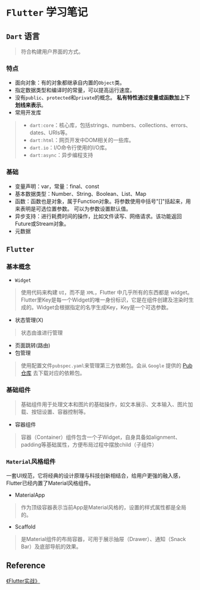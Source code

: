 # `Flutter` 学习笔记
## `Dart` 语言
> 符合构建用户界面的方式。
### 特点
- 面向对象：有的对象都继承自内置的`Object`类。
- 指定数据类型和编译时的常量，可以提高运行速度。
- 没有`public`、`protected`和`private`的概念。
**私有特性通过变量或函数加上下划线来表示**。
- 常用开发库
> - `dart:core`：核心库，包括strings、numbers、collections、errors、dates、URIs等。
> - `dart:html`：网页开发中DOM相关的一些库。
> - `dart.io`：I/O命令行使用的I/O库。
> - `dart:async`：异步编程支持
### 基础
- 变量声明：var，常量：final、const
- 基本数据类型：Number、String、Boolean、List、Map
- 函数：函数也是对象，属于Function对象。将参数使用中括号"[]"括起来，用来表明是可选位置参数。
可以为参数设置默认值。
- 异步支持：进行耗费时间的操作，比如文件读写、网络请求。该功能返回Future或Stream对象。
- 元数据
## `Flutter`
### 基本概念
- `Widget` 
> 使用代码来构建 `UI`，而不是 `XML`，Flutter 中几乎所有的东西都是 widget。
Flutter里Key是每一个Widget的唯一身份标识，它是在组件创建及渲染时生成的。Widget会根据指定的名字生成Key，Key是一个可选参数。
- 状态管理(X)
> 状态由谁进行管理
- 页面跳转(路由)
- 包管理
> 使用配置文件`pubspec.yaml`来管理第三方依赖包。会从 `Google` 提供的 [Pub 仓库](https://pub.dev/) 去下载对应的依赖包。
### 基础组件
> 基础组件用于处理文本和图片的基础操作，如文本展示、文本输入、图片加载、按钮设置、容器控制等。
- 容器组件
> 容器（Container）组件包含一个子Widget，自身具备如alignment、padding等基础属性，方便布局过程中摆放child（子组件）
### `Material`风格组件
一套UI规范，它将经典的设计原理与科技创新相结合，给用户更强的融入感，Flutter已经内置了Material风格组件。
- MaterialApp
> 作为顶级容器表示当前App是Material风格的，设置的样式属性都是全局的。
- Scaffold
> 是Material组件的布局容器，可用于展示抽屉（Drawer）、通知（Snack Bar）及底部导航的效果。

## Reference
[《Flutter实战》](https://book.flutterchina.club/)